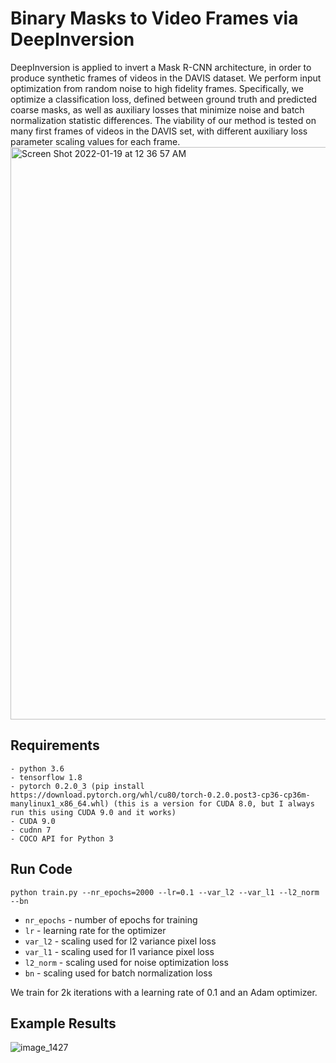 # Binary Masks to Video Frames via DeepInversion
DeepInversion is applied to invert a Mask R-CNN architecture, in order to produce synthetic frames of videos in the DAVIS dataset. We perform input optimization from random noise to high fidelity frames. Specifically, we optimize a classification loss, defined between ground truth and predicted coarse masks, as well as auxiliary losses that minimize noise and batch normalization statistic differences. The viability of our method is tested on many first frames of videos in the DAVIS set, with different auxiliary loss parameter scaling values for each frame.
<img width="916" alt="Screen Shot 2022-01-19 at 12 36 57 AM" src="https://user-images.githubusercontent.com/40223805/150070495-acfce110-ea39-4036-bbe6-94f5f696b1b3.png">



## Requirements
```setup
- python 3.6
- tensorflow 1.8
- pytorch 0.2.0_3 (pip install https://download.pytorch.org/whl/cu80/torch-0.2.0.post3-cp36-cp36m-manylinux1_x86_64.whl) (this is a version for CUDA 8.0, but I always run this using CUDA 9.0 and it works)
- CUDA 9.0
- cudnn 7
- COCO API for Python 3
```
## Run Code

`python train.py --nr_epochs=2000 --lr=0.1 --var_l2 --var_l1 --l2_norm --bn`


- `nr_epochs` - number of epochs for training
- `lr` - learning rate for the optimizer
- `var_l2` - scaling used for l2 variance pixel loss
- `var_l1` - scaling used for l1 variance pixel loss
- `l2_norm` - scaling used for noise optimization loss
- `bn` - scaling used for batch normalization loss

We train for 2k iterations with a learning rate of 0.1 and an Adam optimizer. 

## Example Results
![image_1427](https://user-images.githubusercontent.com/40223805/150068945-1c70f960-f4bb-4118-bfc8-f057d24d707c.png)
